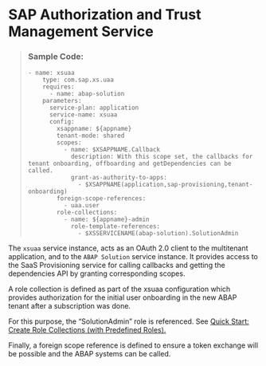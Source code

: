 <!-- loio2b63c066bd5f4459838889041cd3d6fd -->

# SAP Authorization and Trust Management Service



> ### Sample Code:  
> ```
> - name: xsuaa
>     type: com.sap.xs.uaa
>     requires:
>       - name: abap-solution
>     parameters:
>       service-plan: application
>       service-name: xsuaa
>       config:
>         xsappname: ${appname}
>         tenant-mode: shared
>         scopes:
>           - name: $XSAPPNAME.Callback
>             description: With this scope set, the callbacks for tenant onboarding, offboarding and getDependencies can be called.
>             grant-as-authority-to-apps:
>               - $XSAPPNAME(application,sap-provisioning,tenant-onboarding)
>         foreign-scope-references:
>           - uaa.user
>         role-collections:
>           - name: ${appname}-admin
>             role-template-references:
>               - $XSSERVICENAME(abap-solution).SolutionAdmin
> 
> ```

The `xsuaa` service instance, acts as an OAuth 2.0 client to the multitenant application, and to the `ABAP Solution` service instance. It provides access to the SaaS Provisioning service for calling callbacks and getting the dependencies API by granting corresponding scopes.

A role collection is defined as part of the xsuaa configuration which provides authorization for the initial user onboarding in the new ABAP tenant after a subscription was done.

For this purpose, the “SolutionAdmin” role is referenced. See [Quick Start: Create Role Collections \(with Predefined Roles\).](https://help.sap.com/docs/BTP/65de2977205c403bbc107264b8eccf4b/fe750543788a40b79a49854590ad0b11.html)

Finally, a foreign scope reference is defined to ensure a token exchange will be possible and the ABAP systems can be called.

